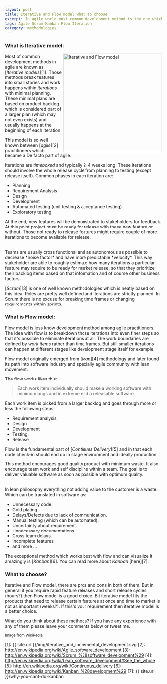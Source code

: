 ```yaml
---
layout: post
title: Iterative and Flow model what to choose
excerpt: In agile world most common development method is the one which is known as iterative. Breaking tasks into small 2-4 weeks iterations. But there is another option, Flow model!
tags: Agile Scrum Kanban Flow Iteration
category: methodologies
---
```


### What is Iterative model:

<img src='{{ site.url }}/img/iterative_and_incremental_development.svg' title="Iterative and Flow model" alt="Iterative and Flow model" width='318' align='right' />

Most of common development methods in agile are known as [*Iterative models*][1]. Those methods break features into small stories and work happens within *iterations* with minimal planning. These minimal plans are based on product backlog which is considered part of a larger plan (which may not even exists) and usually happens at the beginning of each iteration.

This model is so well known between [*agile*][2] practitioners which became a De facto part of agile.

Iterations are *timeboxed* and typically 2-4 weeks long. These iterations should involve the whole release cycle from planning to testing (except release itself). Common phases in each iteration are:

+ Planning
+ Requirement Analysis
+ Design
+ Development
+ Automated testing (unit testing & acceptance testing)
+ Exploratory testing

At the end, new features will be demonstrated to stakeholders for feedback. At this point project must be ready for release with these new feature or without. Those not ready to release features might require couple of more iterations to become available for release.

<div class="ads"> 
    <ins class="adsbygoogle" style="display:block" data-ad-client="ca-pub-7360583392867579" data-ad-slot="4587256441" data-ad-format="horizontal"></ins> 
    <script> (adsbygoogle = window.adsbygoogle || []).push({}); </script>
</div>

<br />
Teams are usually cross functional and as autonomous as possible to decrease *noise factor* and have more predictable *velocity*. This way stakeholder are able to roughly estimate how many iterations a particular feature may require to be ready for market release, so that they prioritize their backlog items based on that information and of course other business factors.

[*Scrum*][3] is one of well known methodologies which is neatly based on this idea. Roles are pretty well defined and iterations are strictly planned. In Scrum there is no excuse for breaking time frames or changing requirements within sprints.

### What is Flow model:

Flow model is less know development method among agile practitioners. The idea with flow is to breakdown those iterations into even finer steps so that it's possible to eliminate iterations at all. The work boundaries are defined by *work items* rather than time frames. But still smaller iterations can happen at different stages like development stage itself for example.

Flow model originally emerged from [*lean*][4] methodology and later found its path into software industry and specially agile community with lean movement.

The flow works likes this: 

> Each work item individually should make a working software with minimum bugs and in extreme end a releasable software.

Each work item is picked from a larger backlog and goes through more or less the following steps:

+ Requirement analysis
+ Design
+ Development
+ Testing
+ Release

Flow is the fundamental part of [*Continues Delivery*][5] and in that each code check-in should end up in stage environment and ideally production.

This method encourages good quality product with minimum waste. It also encourage team work and self discipline within a team. The goal is to deliver valuable software as soon as possible with optimum quality.

<div class="ads"> 
    <ins class="adsbygoogle" style="display:block" data-ad-client="ca-pub-7360583392867579" data-ad-slot="4587256441" data-ad-format="rectangle"></ins> 
    <script> (adsbygoogle = window.adsbygoogle || []).push({}); </script>
</div>

<br />
In lean philosophy everything not adding value to the customer is a waste. Which can be translated in software as:

+ Unnecessary code.
+ Gold plating.
+ Delays/Defects due to lack of communication.
+ Manual testing (which can be automated).
+ Uncertainty about requirement.
+ Unnecessary documentations.
+ Cross team delays.
+ Incomplete features
+ and more ...

The exceptional method which works best with flow and can visualize it amazingly is [*Kanban*][6]. You can read more about *Kanban* [here][7].

### What to choose?

Iterative and Flow model, there are pros and cons in both of them. But in general if you require rapid feature releases and short release cycles (hours?) then Flow model is a good choice. Bit iterative model fits the products that need to release certain features at once and time to market is not as important (weeks?). If this's your requirement then iterative model is a better choice.

What do you think about these methods? If you have any experience with any of them please leave your comments below or tweet me.

<small>Image from WikiPedia</small>

[1]: {{ site.url }}/img/iterative_and_incremental_development.svg
[2]: http://en.wikipedia.org/wiki/Agile_software_development
[3]: http://en.wikipedia.org/wiki/Scrum_%28software_development%29
[4]: http://en.wikipedia.org/wiki/Lean_software_development#See_the_whole
[5]: http://en.wikipedia.org/wiki/Continuous_delivery
[6]: http://en.wikipedia.org/wiki/Kanban_%28development%29
[7]: {{ site.url }}/why-you-cant-do-kanban
